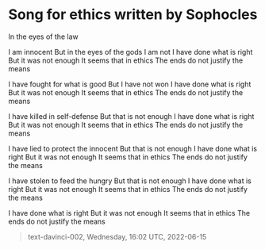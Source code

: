 # Song for ethics written by Sophocles



In the eyes of the law

I am innocent 
But in the eyes of the gods
I am not 
I have done what is right
 But it was not enough
It seems that in ethics
 The ends do not justify the means

I have fought for what is good
 But I have not won 
I have done what is right
 But it was not enough
It seems that in ethics
 The ends do not justify the means
 
I have killed in self-defense
 But that is not enough
I have done what is right
 But it was not enough
It seems that in ethics
 The ends do not justify the means
 
I have lied to protect the innocent
 But that is not enough
I have done what is right
 But it was not enough
It seems that in ethics
 The ends do not justify the means
 
I have stolen to feed the hungry
 But that is not enough
I have done what is right
 But it was not enough
It seems that in ethics
 The ends do not justify the means
 
I have done what is right
 But it was not enough
It seems that in ethics
 The ends do not justify the means

> text-davinci-002, Wednesday, 16:02 UTC, 2022-06-15
